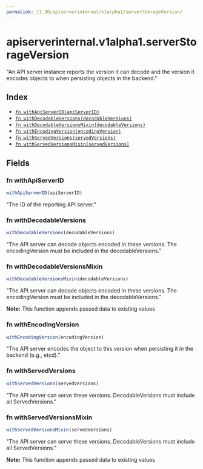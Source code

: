 ```yaml
---
permalink: /1.30/apiserverinternal/v1alpha1/serverStorageVersion/
---
```


# apiserverinternal.v1alpha1.serverStorageVersion

"An API server instance reports the version it can decode and the version it encodes objects to when persisting objects in the backend."

## Index

* [`fn withApiServerID(apiServerID)`](#fn-withapiserverid)
* [`fn withDecodableVersions(decodableVersions)`](#fn-withdecodableversions)
* [`fn withDecodableVersionsMixin(decodableVersions)`](#fn-withdecodableversionsmixin)
* [`fn withEncodingVersion(encodingVersion)`](#fn-withencodingversion)
* [`fn withServedVersions(servedVersions)`](#fn-withservedversions)
* [`fn withServedVersionsMixin(servedVersions)`](#fn-withservedversionsmixin)

## Fields

### fn withApiServerID

```ts
withApiServerID(apiServerID)
```

"The ID of the reporting API server."

### fn withDecodableVersions

```ts
withDecodableVersions(decodableVersions)
```

"The API server can decode objects encoded in these versions. The encodingVersion must be included in the decodableVersions."

### fn withDecodableVersionsMixin

```ts
withDecodableVersionsMixin(decodableVersions)
```

"The API server can decode objects encoded in these versions. The encodingVersion must be included in the decodableVersions."

**Note:** This function appends passed data to existing values

### fn withEncodingVersion

```ts
withEncodingVersion(encodingVersion)
```

"The API server encodes the object to this version when persisting it in the backend (e.g., etcd)."

### fn withServedVersions

```ts
withServedVersions(servedVersions)
```

"The API server can serve these versions. DecodableVersions must include all ServedVersions."

### fn withServedVersionsMixin

```ts
withServedVersionsMixin(servedVersions)
```

"The API server can serve these versions. DecodableVersions must include all ServedVersions."

**Note:** This function appends passed data to existing values